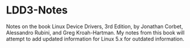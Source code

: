 # LDD3-Notes
Notes on the book Linux Device Drivers, 3rd Edition, by Jonathan Corbet, Alessandro Rubini, and Greg Kroah-Hartman. My notes from this book will attempt to add updated information for Linux 5.x for outdated information. 
